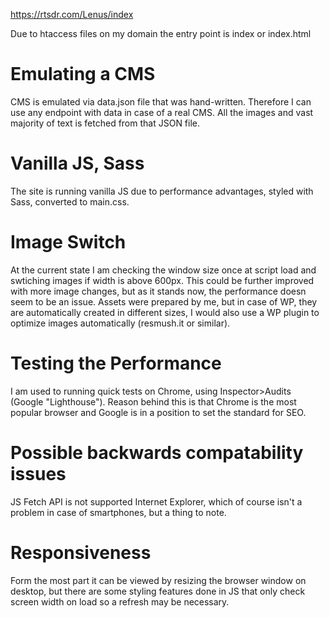 https://rtsdr.com/Lenus/index

Due to htaccess files on my domain the entry point is index or index.html

# Emulating a CMS

CMS is emulated via data.json file that was hand-written.
Therefore I can use any endpoint with data in case of a real CMS.
All the images and vast majority of text is fetched from that JSON file.

# Vanilla JS, Sass

The site is running vanilla JS due to performance advantages, styled with Sass, converted to main.css.

# Image Switch

At the current state I am checking the window size once at script load and swtiching images if width is above 600px. This could be further improved with more image changes, but as it stands now, the performance doesn seem to be an issue. Assets were prepared by me, but in case of WP, they are automatically created in different sizes, I would also use a WP plugin to optimize images automatically (resmush.it or similar).

# Testing the Performance

I am used to running quick tests on Chrome, using Inspector>Audits (Google "Lighthouse"). Reason behind this is that Chrome is the most popular browser and Google is in a position to set the standard for SEO.

# Possible backwards compatability issues

JS Fetch API is not supported Internet Explorer, which of course isn't a problem in case of smartphones, but a thing to note.

# Responsiveness

Form the most part it can be viewed by resizing the browser window on desktop, but there are some styling features done in JS that only check screen width on load so a refresh may be necessary.
